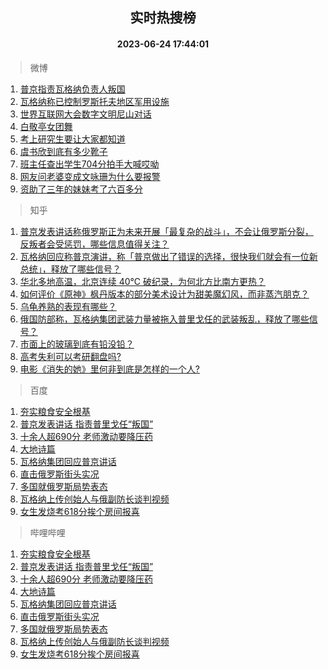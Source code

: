 <div align="center"><h2>实时热搜榜</h2><h4>2023-06-24 17:44:01</h4></div>

> 微博  

1. [普京指责瓦格纳负责人叛国](https://s.weibo.com/weibo?q=%23%E6%99%AE%E4%BA%AC%E6%8C%87%E8%B4%A3%E7%93%A6%E6%A0%BC%E7%BA%B3%E8%B4%9F%E8%B4%A3%E4%BA%BA%E5%8F%9B%E5%9B%BD%23&t=31&band_rank=1&Refer=top)<br />
2. [瓦格纳称已控制罗斯托夫地区军用设施](https://s.weibo.com/weibo?q=%23%E7%93%A6%E6%A0%BC%E7%BA%B3%E7%A7%B0%E5%B7%B2%E6%8E%A7%E5%88%B6%E7%BD%97%E6%96%AF%E6%89%98%E5%A4%AB%E5%9C%B0%E5%8C%BA%E5%86%9B%E7%94%A8%E8%AE%BE%E6%96%BD%23&t=31&band_rank=2&Refer=top)<br />
3. [世界互联网大会数字文明尼山对话](https://s.weibo.com/weibo?q=%23%E4%B8%96%E7%95%8C%E4%BA%92%E8%81%94%E7%BD%91%E5%A4%A7%E4%BC%9A%E6%95%B0%E5%AD%97%E6%96%87%E6%98%8E%E5%B0%BC%E5%B1%B1%E5%AF%B9%E8%AF%9D%23&t=31&band_rank=3&Refer=top)<br />
4. [白敬亭女团舞](https://s.weibo.com/weibo?q=%E7%99%BD%E6%95%AC%E4%BA%AD%E5%A5%B3%E5%9B%A2%E8%88%9E&t=31&band_rank=4&Refer=top)<br />
5. [考上研究生要让大家都知道](https://s.weibo.com/weibo?q=%23%E8%80%83%E4%B8%8A%E7%A0%94%E7%A9%B6%E7%94%9F%E8%A6%81%E8%AE%A9%E5%A4%A7%E5%AE%B6%E9%83%BD%E7%9F%A5%E9%81%93%23&t=31&band_rank=5&Refer=top)<br />
6. [虞书欣到底有多少靴子](https://s.weibo.com/weibo?q=%23%E8%99%9E%E4%B9%A6%E6%AC%A3%E5%88%B0%E5%BA%95%E6%9C%89%E5%A4%9A%E5%B0%91%E9%9D%B4%E5%AD%90%23&t=31&band_rank=6&Refer=top)<br />
7. [班主任查出学生704分拍手大喊哎呦](https://s.weibo.com/weibo?q=%23%E7%8F%AD%E4%B8%BB%E4%BB%BB%E6%9F%A5%E5%87%BA%E5%AD%A6%E7%94%9F704%E5%88%86%E6%8B%8D%E6%89%8B%E5%A4%A7%E5%96%8A%E5%93%8E%E5%91%A6%23&t=31&band_rank=7&Refer=top)<br />
8. [网友问老婆变成文咏珊为什么要报警](https://s.weibo.com/weibo?q=%23%E7%BD%91%E5%8F%8B%E9%97%AE%E8%80%81%E5%A9%86%E5%8F%98%E6%88%90%E6%96%87%E5%92%8F%E7%8F%8A%E4%B8%BA%E4%BB%80%E4%B9%88%E8%A6%81%E6%8A%A5%E8%AD%A6%23&t=31&band_rank=8&Refer=top)<br />
9. [资助了三年的妹妹考了六百多分](https://s.weibo.com/weibo?q=%23%E8%B5%84%E5%8A%A9%E4%BA%86%E4%B8%89%E5%B9%B4%E7%9A%84%E5%A6%B9%E5%A6%B9%E8%80%83%E4%BA%86%E5%85%AD%E7%99%BE%E5%A4%9A%E5%88%86%23&t=31&band_rank=9&Refer=top)<br />

> 知乎  

1. [普京发表讲话称俄罗斯正为未来开展「最复杂的战斗」，不会让俄罗斯分裂，反叛者会受惩罚，哪些信息值得关注？](https://www.zhihu.com/question/608260419)<br />
2. [瓦格纳回应称普京演讲，称「普京做出了错误的选择，很快我们就会有一位新总统」，释放了哪些信号？](https://www.zhihu.com/question/608279921)<br />
3. [华北多地高温，北京连续 40℃ 破纪录，为何北方比南方更热？](https://www.zhihu.com/question/608255644)<br />
4. [如何评价《原神》枫丹版本的部分美术设计为甜美魔幻风，而非蒸汽朋克？](https://www.zhihu.com/question/608230338)<br />
5. [乌龟养熟的表现有哪些？](https://www.zhihu.com/question/597512707)<br />
6. [俄国防部称，瓦格纳集团武装力量被拖入普里戈任的武装叛乱，释放了哪些信号？](https://www.zhihu.com/question/608259505)<br />
7. [市面上的玻璃到底有铅没铅？](https://www.zhihu.com/question/606342982)<br />
8. [高考失利可以考研翻盘吗?](https://www.zhihu.com/question/608117599)<br />
9. [电影《消失的她》里何非到底是怎样的一个人?](https://www.zhihu.com/question/607967579)<br />

> 百度  

1. [夯实粮食安全根基](https://www.baidu.com/s?wd=%E5%A4%AF%E5%AE%9E%E7%B2%AE%E9%A3%9F%E5%AE%89%E5%85%A8%E6%A0%B9%E5%9F%BA&sa=fyb_news&rsv_dl=fyb_news)<br />
2. [普京发表讲话 指责普里戈任“叛国”](https://www.baidu.com/s?wd=%E6%99%AE%E4%BA%AC%E5%8F%91%E8%A1%A8%E8%AE%B2%E8%AF%9D+%E6%8C%87%E8%B4%A3%E6%99%AE%E9%87%8C%E6%88%88%E4%BB%BB%E2%80%9C%E5%8F%9B%E5%9B%BD%E2%80%9D&sa=fyb_news&rsv_dl=fyb_news)<br />
3. [十余人超690分 老师激动要降压药](https://www.baidu.com/s?wd=%E5%8D%81%E4%BD%99%E4%BA%BA%E8%B6%85690%E5%88%86+%E8%80%81%E5%B8%88%E6%BF%80%E5%8A%A8%E8%A6%81%E9%99%8D%E5%8E%8B%E8%8D%AF&sa=fyb_news&rsv_dl=fyb_news)<br />
4. [大地诗篇](https://www.baidu.com/s?wd=%E5%A4%A7%E5%9C%B0%E8%AF%97%E7%AF%87&sa=fyb_news&rsv_dl=fyb_news)<br />
5. [瓦格纳集团回应普京讲话](https://www.baidu.com/s?wd=%E7%93%A6%E6%A0%BC%E7%BA%B3%E9%9B%86%E5%9B%A2%E5%9B%9E%E5%BA%94%E6%99%AE%E4%BA%AC%E8%AE%B2%E8%AF%9D&sa=fyb_news&rsv_dl=fyb_news)<br />
6. [直击俄罗斯街头实况](https://www.baidu.com/s?wd=%E7%9B%B4%E5%87%BB%E4%BF%84%E7%BD%97%E6%96%AF%E8%A1%97%E5%A4%B4%E5%AE%9E%E5%86%B5&sa=fyb_news&rsv_dl=fyb_news)<br />
7. [多国就俄罗斯局势表态](https://www.baidu.com/s?wd=%E5%A4%9A%E5%9B%BD%E5%B0%B1%E4%BF%84%E7%BD%97%E6%96%AF%E5%B1%80%E5%8A%BF%E8%A1%A8%E6%80%81&sa=fyb_news&rsv_dl=fyb_news)<br />
8. [瓦格纳上传创始人与俄副防长谈判视频](https://www.baidu.com/s?wd=%E7%93%A6%E6%A0%BC%E7%BA%B3%E4%B8%8A%E4%BC%A0%E5%88%9B%E5%A7%8B%E4%BA%BA%E4%B8%8E%E4%BF%84%E5%89%AF%E9%98%B2%E9%95%BF%E8%B0%88%E5%88%A4%E8%A7%86%E9%A2%91&sa=fyb_news&rsv_dl=fyb_news)<br />
9. [女生发烧考618分挨个房间报喜](https://www.baidu.com/s?wd=%E5%A5%B3%E7%94%9F%E5%8F%91%E7%83%A7%E8%80%83618%E5%88%86%E6%8C%A8%E4%B8%AA%E6%88%BF%E9%97%B4%E6%8A%A5%E5%96%9C&sa=fyb_news&rsv_dl=fyb_news)<br />

> 哔哩哔哩  

1. [夯实粮食安全根基](https://www.baidu.com/s?wd=%E5%A4%AF%E5%AE%9E%E7%B2%AE%E9%A3%9F%E5%AE%89%E5%85%A8%E6%A0%B9%E5%9F%BA&sa=fyb_news&rsv_dl=fyb_news)<br />
2. [普京发表讲话 指责普里戈任“叛国”](https://www.baidu.com/s?wd=%E6%99%AE%E4%BA%AC%E5%8F%91%E8%A1%A8%E8%AE%B2%E8%AF%9D+%E6%8C%87%E8%B4%A3%E6%99%AE%E9%87%8C%E6%88%88%E4%BB%BB%E2%80%9C%E5%8F%9B%E5%9B%BD%E2%80%9D&sa=fyb_news&rsv_dl=fyb_news)<br />
3. [十余人超690分 老师激动要降压药](https://www.baidu.com/s?wd=%E5%8D%81%E4%BD%99%E4%BA%BA%E8%B6%85690%E5%88%86+%E8%80%81%E5%B8%88%E6%BF%80%E5%8A%A8%E8%A6%81%E9%99%8D%E5%8E%8B%E8%8D%AF&sa=fyb_news&rsv_dl=fyb_news)<br />
4. [大地诗篇](https://www.baidu.com/s?wd=%E5%A4%A7%E5%9C%B0%E8%AF%97%E7%AF%87&sa=fyb_news&rsv_dl=fyb_news)<br />
5. [瓦格纳集团回应普京讲话](https://www.baidu.com/s?wd=%E7%93%A6%E6%A0%BC%E7%BA%B3%E9%9B%86%E5%9B%A2%E5%9B%9E%E5%BA%94%E6%99%AE%E4%BA%AC%E8%AE%B2%E8%AF%9D&sa=fyb_news&rsv_dl=fyb_news)<br />
6. [直击俄罗斯街头实况](https://www.baidu.com/s?wd=%E7%9B%B4%E5%87%BB%E4%BF%84%E7%BD%97%E6%96%AF%E8%A1%97%E5%A4%B4%E5%AE%9E%E5%86%B5&sa=fyb_news&rsv_dl=fyb_news)<br />
7. [多国就俄罗斯局势表态](https://www.baidu.com/s?wd=%E5%A4%9A%E5%9B%BD%E5%B0%B1%E4%BF%84%E7%BD%97%E6%96%AF%E5%B1%80%E5%8A%BF%E8%A1%A8%E6%80%81&sa=fyb_news&rsv_dl=fyb_news)<br />
8. [瓦格纳上传创始人与俄副防长谈判视频](https://www.baidu.com/s?wd=%E7%93%A6%E6%A0%BC%E7%BA%B3%E4%B8%8A%E4%BC%A0%E5%88%9B%E5%A7%8B%E4%BA%BA%E4%B8%8E%E4%BF%84%E5%89%AF%E9%98%B2%E9%95%BF%E8%B0%88%E5%88%A4%E8%A7%86%E9%A2%91&sa=fyb_news&rsv_dl=fyb_news)<br />
9. [女生发烧考618分挨个房间报喜](https://www.baidu.com/s?wd=%E5%A5%B3%E7%94%9F%E5%8F%91%E7%83%A7%E8%80%83618%E5%88%86%E6%8C%A8%E4%B8%AA%E6%88%BF%E9%97%B4%E6%8A%A5%E5%96%9C&sa=fyb_news&rsv_dl=fyb_news)<br />
